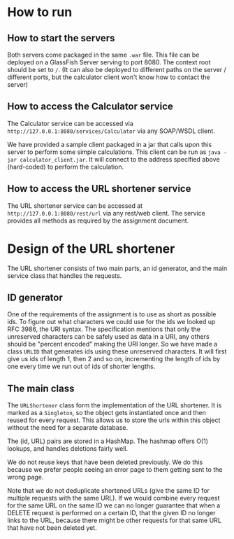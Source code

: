 # How to run #

## How to start the servers ##
Both servers come packaged in the same `.war` file.
This file can be deployed on a GlassFish Server serving to port 8080.
The context root should be set to `/`.
(It can also be deployed to different paths on the server / different ports, but the calculator client won't know how to contact the server)

## How to access the Calculator service ##
The Calculator service can be accessed via `http://127.0.0.1:8080/services/Calculator` via any SOAP/WSDL client.

We have provided a sample client packaged in a jar that calls upon this server to perform some simple calculations.
This client can be run as `java -jar calculator_client.jar`.
It will connect to the address specified above (hard-coded) to perform the calculation.

## How to access the URL shortener service ##
The URL shortener service can be accessed at `http://127.0.0.1:8080/rest/url` via any rest/web client.
The service provides all methods as required by the assignment document. 


# Design of the URL shortener #
The URL shortener consists of two main parts, an id generator, and the main service class that handles the requests.

## ID generator ##
One of the requirements of the assignment is to use as short as possible ids.
To figure out what characters we could use for the ids we looked up RFC 3986, the URI syntax.
The specification mentions that only the unreserved characters can be safely used as data in a URI, any others should be "percent encoded" making the URI longer.
So we have made a class `URLID` that generates ids using these unreserved characters.
It will first give us ids of length 1, then 2 and so on, incrementing the length of ids by one every time we run out of ids of shorter lengths.

## The main class ##
The `URLShortener` class form the implementation of the URL shortener.
It is marked as a `Singleton`, so the object gets instantiated once and then reused for every request.
This allows us to store the urls within this object without the need for a separate database.

The (id, URL) pairs are stored in a HashMap.
The hashmap offers O(1) lookups, and handles deletions fairly well.
 
We do not reuse keys that have been deleted previously.
We do this because we prefer people seeing an error page to them getting sent to the wrong page.

Note that we do not deduplicate shortened URLs (give the same ID for multiple requests with the same URL).
If we would combine every request for the same URL on the same ID we can no longer guarantee that when a DELETE request is performed on a certain ID, that the given ID no longer links to the URL, because there might be other requests for that same URL that have not been deleted yet.  
